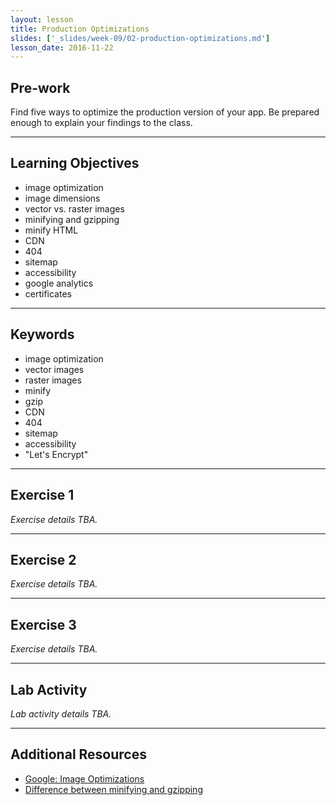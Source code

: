 ```yaml
---
layout: lesson
title: Production Optimizations
slides: ['_slides/week-09/02-production-optimizations.md']
lesson_date: 2016-11-22
---
```


## Pre-work

Find five ways to optimize the production version of your app. 
Be prepared enough to explain your findings to the class.

---

## Learning Objectives

- image optimization
- image dimensions
- vector vs. raster images
- minifying and gzipping
- minify HTML
- CDN
- 404
- sitemap
- accessibility
- google analytics
- certificates

---

## Keywords

- image optimization
- vector images
- raster images
- minify
- gzip
- CDN
- 404
- sitemap
- accessibility
- "Let's Encrypt"

---

## Exercise 1

*Exercise details TBA.*

---

## Exercise 2

*Exercise details TBA.*

---

## Exercise 3

*Exercise details TBA.*

---

## Lab Activity

*Lab activity details TBA.*

---

## Additional Resources

- [Google: Image Optimizations](https://developers.google.com/web/fundamentals/performance/optimizing-content-efficiency/image-optimization?hl=en)
- [Difference between minifying and gzipping](https://css-tricks.com/the-difference-between-minification-and-gzipping/)
